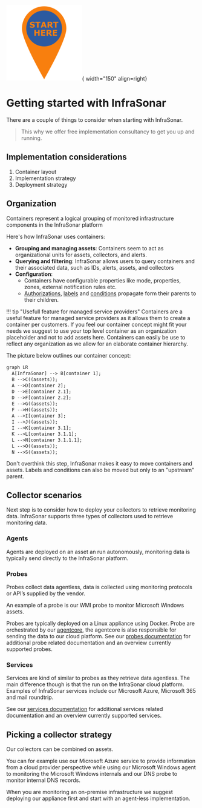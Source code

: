 ![Start here](../images/introduction_starthere.png){ width="150" align=right}

# Getting started with InfraSonar

There are a couple of things to consider when starting with InfraSonar.

> This why we offer free implementation consultancy to get you up and running.


## Implementation considerations

1. Container layout
2. Implementation strategy
3. Deployment strategy

## Organization

Containers represent a logical grouping of monitored infrastructure components in the InfraSonar platform

Here's how InfraSonar uses containers:

* **Grouping and managing assets**: Containers seem to act as organizational units for assets, collectors, and alerts.
* **Querying and filtering**: InfraSonar allows users to query containers and their associated data, such as IDs, alerts, assets, and collectors
* **Configuration**: 
    * Containers have configurable properties like mode, properties, zones, external notification rules etc.
    * [Authorizations](../application/users.md), [labels](../application/labels.md) and [conditions](../application/conditions.md) propagate form their parents to their children.


!!! tip "Usefull feature for managed service providers"
    Containers are a useful feature for managed service providers as it allows them to create a container per customers.
    If you feel our container concept might fit your needs we suggest to use your top level container as an organization placeholder and not to add assets here.
    Containers can easily be use to reflect any organization as we allow for an elaborate container hierarchy.

The picture below outlines our container concept:

``` mermaid
graph LR
  A[InfraSonar] --> B[container 1];
  B -->C((assets));
  A -->D[container 2];
  D -->E[container 2.1];
  D -->F[container 2.2];
  E -->G((assets));
  F -->H((assets));
  A -->I[container 3];
  I -->J((assets));
  I -->K[container 3.1];
  K -->L[container 3.1.1];
  L -->N[container 3.1.1.1];
  L -->O((assets));
  N -->S((assets));
```

Don't overthink this step, InfraSonar makes it easy to move containers and assets. Labels and conditions can also be moved but only to an "upstream" parent. 

## Collector scenarios

Next step is to consider how to deploy your collectors to retrieve monitoring data.
InfraSonar supports three types of collectors used to retrieve monitoring data.

### Agents

Agents are deployed on an asset an run autonomously, monitoring data is typically send directly to the InfraSonar platform.

### Probes

Probes collect data agentless, data is collected using monitoring protocols or API’s supplied by the vendor.

An example of a probe is our WMI probe to monitor Microsoft Windows assets.

Probes are typically deployed on a Linux appliance using Docker. Probe are orchestrated by our [agentcore](../collectors/probes/agentcore.md), the agentcore is also responsible for sending the data to our cloud platform. See our [probes documentation](../collectors/probes/index.md) for additional probe related documentation and an overview currently supported probes.

### Services

Services are kind of similar to probes as they retrieve data agentless. The main difference though is that the run on the InfraSonar cloud platform. Examples of InfraSonar services include our Microsoft Azure, Microsoft 365 and mail roundtrip.
    
See our [services documentation](../collectors/services/index.md) for additional services related documentation and an overview currently supported services.


## Picking a collector strategy

Our collectors can be combined on assets.

You can for example use our Microsoft Azure service to provide information from a cloud provider perspective while using our Microsoft Windows agent to monitoring the Microsoft Windows internals and our DNS probe to monitor internal DNS records.

When you are monitoring an on-premise infrastructure we suggest deploying our appliance first and start with an agent-less implementation.

